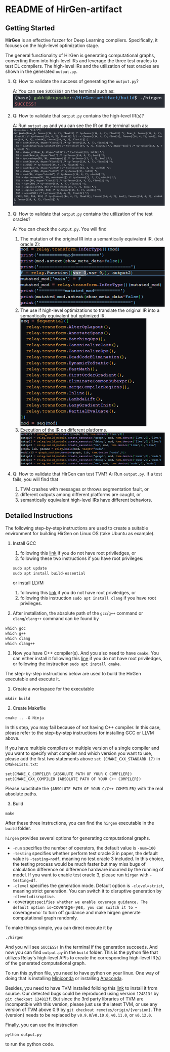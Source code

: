 # README of HirGen-artifact 

## Getting Started

**HirGen** is an effective fuzzer for Deep Learning compilers. Specifically, it focuses on the high-level optimization stage.

The general functionality of HirGen is generating computational graphs, converting them into high-level IRs and leverage the three test oracles to test DL compilers.
The high-level IRs and the utilization of test oracles are shown in the generated `output.py`.

1. Q: How to validate the success of generating the `output.py`?
   
   A: You can see `SUCCESS!` on the terminal such as:
   ![](Figure/1.png)
  
2. Q: How to validate that `output.py` contains the high-level IR(s)?

   A: Run `output.py` and you can see the IR on the terminal such as:
   ![](Figure/2.png)

3. Q: How to validate that `output.py` contains the utilization of the test oracles?

   A: You can check the `output.py`. You will find

   1) The mutation of the original IR into a semantically equivalent IR. (test oracle 2):
   ![](Figure/3.png)
   2) The use if high-level optimizations to translate the original IR into a semantically equivalent but optimized IR.
   ![](Figure/4.png)
   3) Execution of the IR on different platforms.
   ![](Figure/5.png)

4. Q: How to validate that HirGen can test TVM?
   A: Run `output.py`. If a test fails, you will find that
      1) TVM crashes with messages or throws segmentation fault, or
      2) different outputs among different platforms are caught, or
      3) semantically equivalent high-level IRs have different behaviors.
         


## Detailed Instructions

The following step-by-step instructions are used to create a suitable environment for building HirGen on Linux OS (take Ubuntu as example).

1. Install GCC 

    1) following this [link](https://gcc.gnu.org/install/) if you do not have root priviledges, or
    2) following these two instructions if you have root privileges:
    ```
    sudo apt update
    sudo apt install build-essential
    ```
    
    or install LLVM 
    1) following this [link](https://llvm.org/docs/GettingStarted.html) if you do not have root priviledges, or
    2) following this instruction `sudo apt install clang` if you have root privileges.

2. After installation, the absolute path of the `gcc`/`g++` command or `clang`/`clang++` command can be found by
```
which gcc
which g++
which clang
which clang++
```

3. Now you have C++ compiler(s). And you also need to have `cmake`. You can either install it following this [line](https://cmake.org/install/) if you do not have root priviledges, or following the instruction `sudo apt install cmake`.

The step-by-step instructions below are used to build the HirGen executable and execute it.

1. Create a workspace for the executable
```
mkdir build
```

2. Create Makefile
```
cmake .. -G Ninja
```
In this step, you may fail because of not having C++ compiler. In this case, please refer to the step-by-step instructions for installing GCC or LLVM above.

If you have multiple compilers or multiple version of a single compiler and you want to specify what compiler and which version you want to use, please add the first two statements above `set (CMAKE_CXX_STANDARD 17)` in `CMakeLists.txt`:
```
set(CMAKE_C_COMPILER {ABSOLUTE PATH OF YOUR C COMPILER})
set(CMAKE_CXX_COMPILER {ABSOLUTE PATH OF YOUR C++ COMPILER})
```
Please substitute the `{ABSOLUTE PATH OF YOUR C/C++ COMPILER}` with the real absolute paths.

3. Build
```
make
```

After these three instructions, you can find the `hirgen` executable in the `build` folder.

`hirgen` provides several options for generating computational graphs.
  + `-num` specifies the number of operators, the default value is `-num=100`
  + `-testing` specifies whether perform test oracle 3 in paper, the default value is `-testing=nodf`, meaning no test oracle 3 included. In this choice, the testing process would be much faster but may miss bugs of calculation difference on difference hardware incurred by the running of model. If you want to enable test oracle 3, please run `hirgen` with `-testing=df`.
  + `-clevel` specifies the generation mode. Default option is `-clevel=strict`, meaning strict generation. You can switch it to disruptive generation by `-clevel=disruptive`.
  + -coverage` specifies whether we enable coverage guidance. The default option is `-coverage=yes`, you can switch it to `-coverage=no` to turn off guidance and make hirgen generate computational graph randomly.

To make things simple, you can direct execute it by 
```
./hirgen
```
And you will see `SUCCESS!` in the terminal if the generation succeeds. And now you can find `output.py` in the `build` folder. This is the python file that utilizes Relay's high-level APIs to create the corresponding high-level IR(s) of the generated computational graph. 

To run this python file, you need to have python on your linux. One way of doing that is installing [Miniconda](https://docs.conda.io/en/latest/miniconda.html) or installing [Anaconda](https://docs.anaconda.com/free/anaconda/install/linux/).

Besides, you need to have TVM installed
folloing this [link](https://tvm.apache.org/docs/install/from_source.html) to install it from source.
Our detected bugs could be reproduced using version `124813f` by `git checkout 124813f`. But since the 3rd party libraries of TVM are incompatible with this version, please just use the latest TVM, or use any version of TVM above 0.9 by `git checkout remotes/origin/{version}`. The {version} needs to be replaced by `v0.9.0`/`v0.10.0`, `v0.11.0`, or `v0.12.0`.

Finally, you can use the instruction
```
python output.py 
```
to run the python code.

